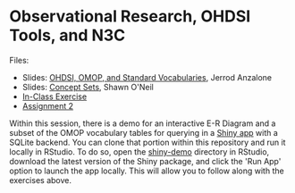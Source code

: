Observational Research, OHDSI Tools, and N3C
============

Files:
* Slides: [OHDSI, OMOP, and Standard Vocabularies](omop-standard-vocabs.pdf.pdf), Jerrod Anzalone
* Slides: [Concept Sets](session-2-concept-sets.pdf), Shawn O'Neil
* [In-Class Exercise](session2_exercises.docx)
* [Assignment 2](session-2-assignment.pdf)

Within this session, there is a demo for an interactive E-R Diagram and a subset of the OMOP vocabulary tables for querying in a [Shiny app](https://anzalone23.shinyapps.io/n3c-short-course/) with a SQLite backend. You can clone that portion within this repository and run it locally in RStudio. To do so, open the [shiny-demo](/sessions/session-2/shiny-demo/) directory in RStudio, download the latest version of the Shiny package, and click the 'Run App' option to launch the app locally. This will allow you to follow along with the exercises above. 
